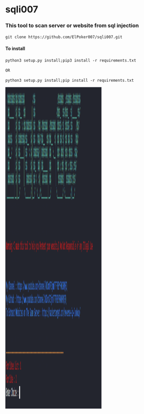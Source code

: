 # sqli007
<h3>This tool to scan server or website from sql injection</h3>

<p><code>git clone https://github.com/ElPoker007/sqli007.git</code></p>

<h4>To install</h4>

<p><code>python3 setup.py install;pip3 install -r requirements.txt</code></p>

<p><code>OR</code></p>

<p><code>python3 setup.py install;pip install -r requirements.txt</code></p>


 <img src="https://github.com/ElPoker007/sqli007/blob/master/sqli007.PNG" alt="sqli007" width="300" height="1000"> 

